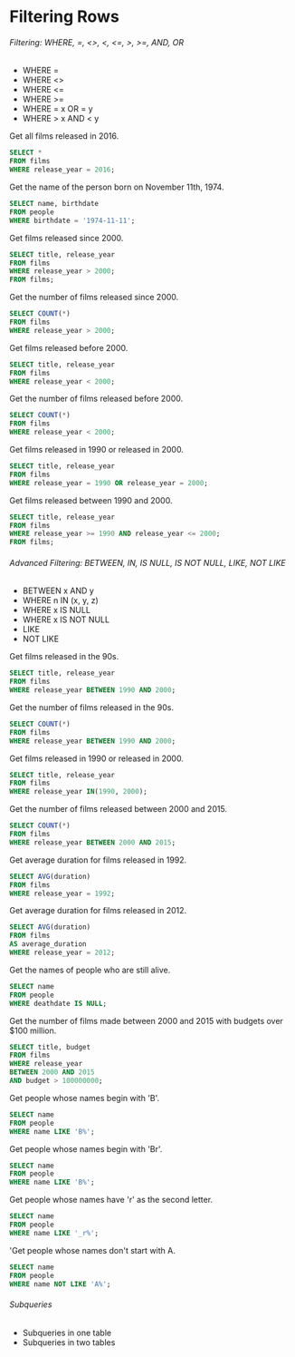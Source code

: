 # Filtering Rows
###### Filtering: WHERE, =, <>, <, <=, >, >=, AND, OR
- WHERE =
- WHERE <>
- WHERE <=
- WHERE >=
- WHERE = x OR = y  
- WHERE > x AND < y

Get all films released in 2016.
```sql
SELECT *
FROM films
WHERE release_year = 2016;
```

Get the name of the person born on November 11th, 1974.
```sql
SELECT name, birthdate
FROM people
WHERE birthdate = '1974-11-11';
```

Get films released since 2000.
```sql
SELECT title, release_year
FROM films
WHERE release_year > 2000;
FROM films;
```

Get the number of films released since 2000.
```sql
SELECT COUNT(*)
FROM films
WHERE release_year > 2000;
```

Get films released before 2000.
```sql
SELECT title, release_year
FROM films
WHERE release_year < 2000;
```

Get the number of films released before 2000.
```sql
SELECT COUNT(*)
FROM films
WHERE release_year < 2000;
```

Get films released in 1990 or released in 2000.
```sql
SELECT title, release_year
FROM films
WHERE release_year = 1990 OR release_year = 2000;
```

Get films released between 1990 and 2000.
```sql
SELECT title, release_year
FROM films
WHERE release_year >= 1990 AND release_year <= 2000;
FROM films;
```

###### Advanced Filtering: BETWEEN, IN, IS NULL, IS NOT NULL, LIKE, NOT LIKE
- BETWEEN x AND y
- WHERE n IN (x, y, z)
- WHERE x IS NULL
- WHERE x IS NOT NULL
- LIKE
- NOT LIKE

Get films released in the 90s.
```sql
SELECT title, release_year
FROM films
WHERE release_year BETWEEN 1990 AND 2000;
```

Get the number of films released in the 90s.
```sql
SELECT COUNT(*)
FROM films
WHERE release_year BETWEEN 1990 AND 2000;
```

Get films released in 1990 or released in 2000.
```sql
SELECT title, release_year
FROM films
WHERE release_year IN(1990, 2000);
```

Get the number of films released between 2000 and 2015.
```sql
SELECT COUNT(*)
FROM films
WHERE release_year BETWEEN 2000 AND 2015;
```

Get average duration for films released in 1992.
```sql
SELECT AVG(duration)
FROM films
WHERE release_year = 1992;
```

Get average duration for films released in 2012.
```sql
SELECT AVG(duration)
FROM films
AS average_duration
WHERE release_year = 2012;
```

Get the names of people who are still alive.
```sql
SELECT name
FROM people
WHERE deathdate IS NULL;
```

Get the number of films made between 2000 and 2015 with budgets over $100 million.
```sql
SELECT title, budget
FROM films
WHERE release_year
BETWEEN 2000 AND 2015
AND budget > 100000000;
```

Get people whose names begin with 'B'.
```sql
SELECT name
FROM people
WHERE name LIKE 'B%';
```

Get people whose names begin with 'Br'.
```sql
SELECT name
FROM people
WHERE name LIKE 'B%';
```

Get people whose names have 'r' as the second letter.
```sql
SELECT name
FROM people
WHERE name LIKE '_r%';
```

'Get people whose names don't start with A.
```sql
SELECT name
FROM people
WHERE name NOT LIKE 'A%';
```

###### Subqueries
- Subqueries in one table
- Subqueries in two tables

